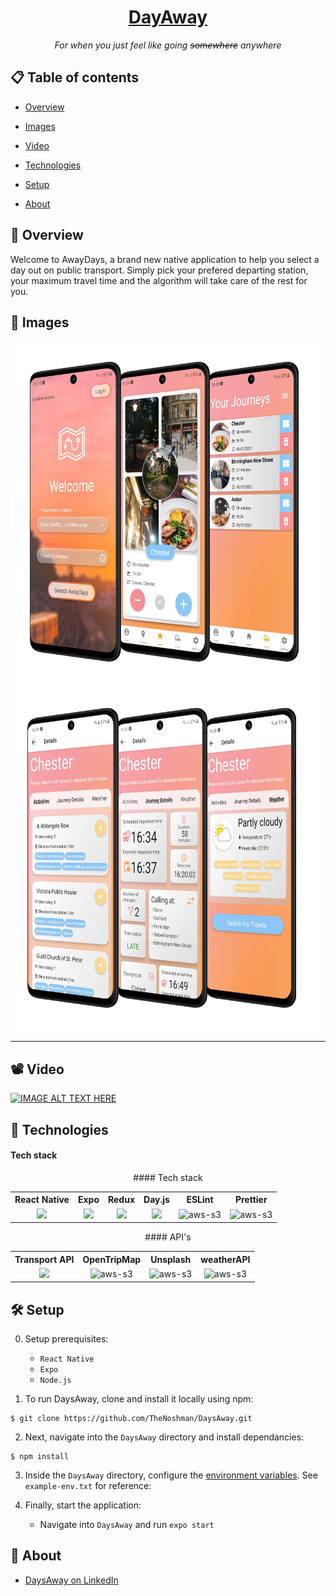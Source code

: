 <h1 align="center">
  <a href="#">
    DayAway
  </a>
</h1>
<div align="center"> <i>For when you just feel like going <del>somewhere</del> anywhere</i></div>

## 📋 Table of contents

* [Overview](#-overview)

* [Images](#-images)

* [Video](#-video)

* [Technologies](#-technologies)

* [Setup](#-setup)

* [About](#-about)

  

## 🔭 Overview

Welcome to AwayDays, a brand new native application to help you select a day out on public transport. Simply pick your prefered departing station, your maximum travel time and the algorithm will take care of the rest for you. 


## 📸 Images
<div align="center">
<img src="https://github.com/TheNoshman/DaysAway/blob/main/assets/app-photos/firstthree.png?raw=true" height="550" />

<img src="https://github.com/TheNoshman/DaysAway/blob/main/assets/app-photos/secondthree.png?raw=true" height="550" />
</div>

---



## 📽️ Video
[![IMAGE ALT TEXT HERE](https://img.youtube.com/vi/YOUTUBE_VIDEO_ID_HERE/0.jpg)](https://www.youtube.com/watch?v=YOUTUBE_VIDEO_ID_HERE)

## 🤖 Technologies

#### Tech stack

<div align="center">
  #### Tech stack
   <table>
  <tr>
    <th style="text-align:center">React Native</th>
    <th style="text-align:center">Expo</th>
    <th style="text-align:center">Redux</th>
    <th style="text-align:center">Day.js</th>
    <th style="text-align:center">ESLint</th>
    <th style="text-align:center">Prettier</th>
  </tr>
  <tr>
    <td style="text-align:center"><img src="https://img.icons8.com/nolan/64/react-native.png" style="align-items:center"/> </td>
    <td style="text-align:center"><img src="https://img.icons8.com/ios-glyphs/50/000000/chevron-up.png"/></td>
    <td style="text-align:center"><img src="https://img.icons8.com/color/48/000000/redux.png"/></td>
    <td style="text-align:center"><img src="https://user-images.githubusercontent.com/17680888/39081119-3057bbe2-456e-11e8-862c-646133ad4b43.png"  width="100"></td>
    <td style="text-align:center"><img src="https://seeklogo.com/images/E/eslint-logo-4B5C528034-seeklogo.com.png" alt="aws-s3" width="60" ></td>
    <td style="text-align:center"> <img src="https://seeklogo.com/images/P/prettier-logo-D5C5197E37-seeklogo.com.png" alt="aws-s3" width="55" ></td>
  </tr>
</table> 
</div>


<div align="center">
  #### API's
   <table style="width:100%">
  <tr>
    <th style="text-align:center">Transport API</th>
    <th style="text-align:center">OpenTripMap</th>
    <th style="text-align:center">Unsplash</th>
    <th style="text-align:center">weatherAPI</th>
  </tr>
  <tr>
    <td style="text-align:center"><img src="https://img.icons8.com/fluent/48/000000/up.png" width="50" > </td>
    <td style="text-align:center"><img src="https://opentripmap.io/img/small_logo.svg" alt="aws-s3" width="50"></td>
    <td style="text-align:center"><img src="https://unsplash-assets.imgix.net/marketing/press-symbol.svg?auto=format&fit=crop&q=60" alt="aws-s3" width="50"></td>
    <td style="text-align:center"><img src="https://cdn.weatherapi.com/v4/images/weatherapi_logo.png" alt="aws-s3" height="50" ></td>
  </tr>
</table> 
</div>



## 🛠️ Setup

0. Setup prerequisites:
   * `React Native`
   * `Expo`
   * `Node.js`

1. To run DaysAway, clone and install it locally using npm:

```
$ git clone https://github.com/TheNoshman/DaysAway.git
```

2. Next, navigate into the `DaysAway` directory and install dependancies:

```
$ npm install
```

3. Inside the `DaysAway` directory, configure the [environment variables](https://medium.com/chingu/an-introduction-to-environment-variables-and-how-to-use-them-f602f66d15fa). See `example-env.txt` for reference:
4. Finally, start the application:

   * Navigate into `DaysAway` and run `expo start`

     

## 📖 About

* [DaysAway on LinkedIn](https://www.linkedin.com/company/daysawayapp)
